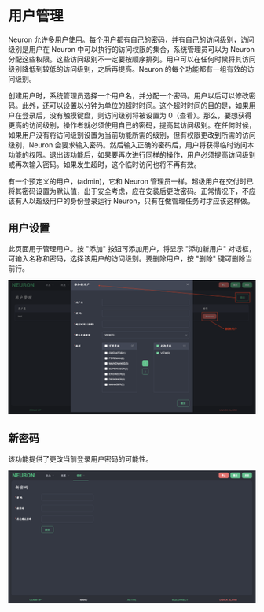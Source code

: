 # 用户管理

Neuron 允许多用户使用。每个用户都有自己的密码，并有自己的访问级别，访问级别是用户在 Neuron 中可以执行的访问权限的集合，系统管理员可以为 Neuron 分配这些权限。这些访问级别不一定要按顺序排列。用户可以在任何时候将其访问级别降低到较低的访问级别，之后再提高。Neuron 的每个功能都有一组有效的访问级别。

创建用户时，系统管理员选择一个用户名，并分配一个密码。用户以后可以修改密码。此外，还可以设置以分钟为单位的超时时间。这个超时时间的目的是，如果用户在登录后，没有触摸键盘，则访问级别将被设置为 0（查看）。那么，要想获得更高的访问级别，操作者就必须使用自己的密码，提高其访问级别。在任何时候，如果用户没有将访问级别设置为当前功能所需的级别，但有权限更改到所需的访问级别，Neuron 会要求输入密码。然后输入正确的密码后，用户将获得临时访问本功能的权限。退出该功能后，如果要再次进行同样的操作，用户必须提高访问级别或再次输入密码。如果发生超时，这个临时访问也将不再有效。

有一个预定义的用户，(admin)，它和 Neuron 管理员一样。超级用户在交付时已将其密码设置为默认值，出于安全考虑，应在安装后更改密码。正常情况下，不应该有人以超级用户的身份登录运行 Neuron，只有在做管理任务时才应该这样做。

## 用户设置

此页面用于管理用户。按 "添加" 按钮可添加用户，将显示 "添加新用户" 对话框，可输入名称和密码，选择该用户的访问级别。要删除用户，按 "删除" 键可删除当前行。

![ ](./assets/user-setup.png)

## 新密码

该功能提供了更改当前登录用户密码的可能性。

![ ](./assets/new-password.png)
